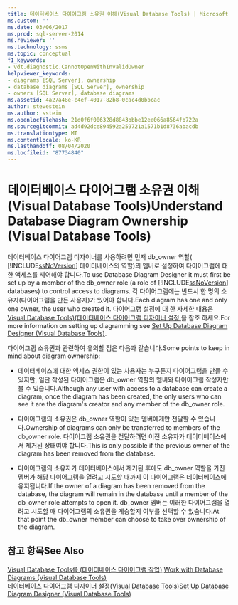 ```yaml
---
title: 데이터베이스 다이어그램 소유권 이해(Visual Database Tools) | Microsoft 문서
ms.custom: ''
ms.date: 03/06/2017
ms.prod: sql-server-2014
ms.reviewer: ''
ms.technology: ssms
ms.topic: conceptual
f1_keywords:
- vdt.diagnostic.CannotOpenWithInvalidOwner
helpviewer_keywords:
- diagrams [SQL Server], ownership
- database diagrams [SQL Server], ownership
- owners [SQL Server], database diagrams
ms.assetid: 4a27a48e-c4ef-4017-82b8-0cac4d0bbcac
author: stevestein
ms.author: sstein
ms.openlocfilehash: 21d0f6f006328d8843bbbe12ee066a8564fb722a
ms.sourcegitcommit: ad4d92dce894592a259721a1571b1d8736abacdb
ms.translationtype: MT
ms.contentlocale: ko-KR
ms.lasthandoff: 08/04/2020
ms.locfileid: "87734840"
---
```

# <a name="understand-database-diagram-ownership-visual-database-tools"></a><span data-ttu-id="837a7-102">데이터베이스 다이어그램 소유권 이해(Visual Database Tools)</span><span class="sxs-lookup"><span data-stu-id="837a7-102">Understand Database Diagram Ownership (Visual Database Tools)</span></span>
  <span data-ttu-id="837a7-103">데이터베이스 다이어그램 디자이너를 사용하려면 먼저 db_owner 역할( [!INCLUDE[ssNoVersion](../../includes/ssnoversion-md.md)] 데이터베이스의 역할)의 멤버로 설정하여 다이어그램에 대한 액세스를 제어해야 합니다.</span><span class="sxs-lookup"><span data-stu-id="837a7-103">To use Database Diagram Designer it must first be set up by a member of the db_owner role (a role of [!INCLUDE[ssNoVersion](../../includes/ssnoversion-md.md)] databases) to control access to diagrams.</span></span> <span data-ttu-id="837a7-104">각 다이어그램에는 반드시 한 명의 소유자(다이어그램을 만든 사용자)가 있어야 합니다.</span><span class="sxs-lookup"><span data-stu-id="837a7-104">Each diagram has one and only one owner, the user who created it.</span></span> <span data-ttu-id="837a7-105">다이어그램 설정에 대 한 자세한 내용은 [Visual Database Tools&#41;&#40;데이터베이스 다이어그램 디자이너 설정 ](visual-database-tools.md)을 참조 하세요.</span><span class="sxs-lookup"><span data-stu-id="837a7-105">For more information on setting up diagramming see [Set Up Database Diagram Designer &#40;Visual Database Tools&#41;](visual-database-tools.md).</span></span>  
  
 <span data-ttu-id="837a7-106">다이어그램 소유권과 관련하여 유의할 점은 다음과 같습니다.</span><span class="sxs-lookup"><span data-stu-id="837a7-106">Some points to keep in mind about diagram ownership:</span></span>  
  
-   <span data-ttu-id="837a7-107">데이터베이스에 대한 액세스 권한이 있는 사용자는 누구든지 다이어그램을 만들 수 있지만, 일단 작성된 다이어그램은 db_owner 역할의 멤버와 다이어그램 작성자만 볼 수 있습니다.</span><span class="sxs-lookup"><span data-stu-id="837a7-107">Although any user with access to a database can create a diagram, once the diagram has been created, the only users who can see it are the diagram's creator and any member of the db_owner role.</span></span>  
  
-   <span data-ttu-id="837a7-108">다이어그램의 소유권은 db_owner 역할이 있는 멤버에게만 전달할 수 있습니다.</span><span class="sxs-lookup"><span data-stu-id="837a7-108">Ownership of diagrams can only be transferred to members of the db_owner role.</span></span> <span data-ttu-id="837a7-109">다이어그램 소유권을 전달하려면 이전 소유자가 데이터베이스에서 제거된 상태여야 합니다.</span><span class="sxs-lookup"><span data-stu-id="837a7-109">This is only possible if the previous owner of the diagram has been removed from the database.</span></span>  
  
-   <span data-ttu-id="837a7-110">다이어그램의 소유자가 데이터베이스에서 제거된 후에도 db_owner 역할을 가진 멤버가 해당 다이어그램을 열려고 시도할 때까지 이 다이어그램은 데이터베이스에 유지됩니다.</span><span class="sxs-lookup"><span data-stu-id="837a7-110">If the owner of a diagram has been removed from the database, the diagram will remain in the database until a member of the db_owner role attempts to open it.</span></span> <span data-ttu-id="837a7-111">db_owner 멤버는 이러한 다이어그램을 열려고 시도할 때 다이어그램의 소유권을 계승할지 여부를 선택할 수 있습니다.</span><span class="sxs-lookup"><span data-stu-id="837a7-111">At that point the db_owner member can choose to take over ownership of the diagram.</span></span>  
  
## <a name="see-also"></a><span data-ttu-id="837a7-112">참고 항목</span><span class="sxs-lookup"><span data-stu-id="837a7-112">See Also</span></span>  
 <span data-ttu-id="837a7-113">[Visual Database Tools를 &#40;데이터베이스 다이어그램 작업&#41;](work-with-database-diagrams-visual-database-tools.md) </span><span class="sxs-lookup"><span data-stu-id="837a7-113">[Work with Database Diagrams &#40;Visual Database Tools&#41;](work-with-database-diagrams-visual-database-tools.md) </span></span>  
 [<span data-ttu-id="837a7-114">데이터베이스 다이어그램 디자이너 설정&#40;Visual Database Tools&#41;</span><span class="sxs-lookup"><span data-stu-id="837a7-114">Set Up Database Diagram Designer &#40;Visual Database Tools&#41;</span></span>](visual-database-tools.md)  
  
  
